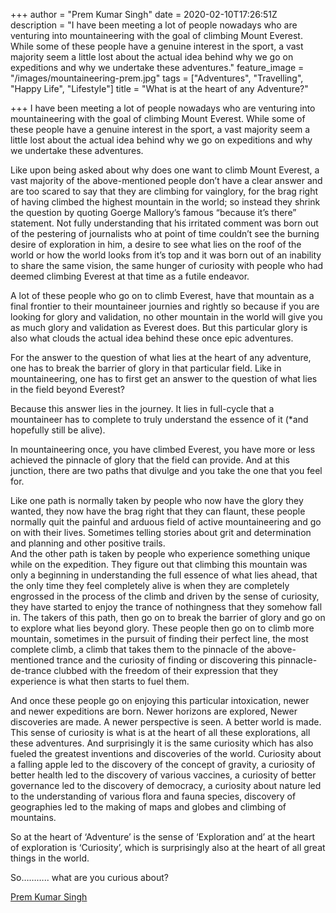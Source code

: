 +++
author = "Prem Kumar Singh"
date = 2020-02-10T17:26:51Z
description = "I have been meeting a lot of people nowadays who are venturing into mountaineering with the goal of climbing Mount Everest. While some of these people have a genuine interest in the sport, a vast majority seem a little lost about the actual idea behind why we go on expeditions and why we undertake these adventures."
feature_image = "/images/mountaineering-prem.jpg"
tags = ["Adventures", "Travelling", "Happy Life", "Lifestyle"]
title = "What is at the heart of any Adventure?"

+++
I have been meeting a lot of people nowadays who are venturing into mountaineering with the goal of climbing Mount Everest. While some of these people have a genuine interest in the sport, a vast majority seem a little lost about the actual idea behind why we go on expeditions and why we undertake these adventures.

Like upon being asked about why does one want to climb Mount Everest, a vast majority of the above-mentioned people don’t have a clear answer and are too scared to say that they are climbing for vainglory, for the brag right of having climbed the highest mountain in the world; so instead they shrink the question by quoting Goerge Mallory’s famous “because it’s there” statement. Not fully understanding that his irritated comment was born out of the pestering of journalists who at point of time couldn’t see the burning desire of exploration in him, a desire to see what lies on the roof of the world or how the world looks from it’s top and it was born out of an inability to share the same vision, the same hunger of curiosity with people who had deemed climbing Everest at that time as a futile endeavor.

A lot of these people who go on to climb Everest, have that mountain as a final frontier to their mountaineer journies and rightly so because if you are looking for glory and validation, no other mountain in the world will give you as much glory and validation as Everest does. But this particular glory is also what clouds the actual idea behind these once epic adventures.

For the answer to the question of what lies at the heart of any adventure, one has to break the barrier of glory in that particular field. Like in mountaineering, one has to first get an answer to the question of what lies in the field beyond Everest?

Because this answer lies in the journey. It lies in full-cycle that a mountaineer has to complete to truly understand the essence of it (*and hopefully still be alive).

In mountaineering once, you have climbed Everest, you have more or less achieved the pinnacle of glory that the field can provide. And at this junction, there are two paths that divulge and you take the one that you feel for.

Like one path is normally taken by people who now have the glory they wanted, they now have the brag right that they can flaunt, these people normally quit the painful and arduous field of active mountaineering and go on with their lives. Sometimes telling stories about grit and determination and planning and other positive trails.  
And the other path is taken by people who experience something unique while on the expedition. They figure out that climbing this mountain was only a beginning in understanding the full essence of what lies ahead, that the only time they feel completely alive is when they are completely engrossed in the process of the climb and driven by the sense of curiosity, they have started to enjoy the trance of nothingness that they somehow fall in. The takers of this path, then go on to break the barrier of glory and go on to explore what lies beyond glory. These people then go on to climb more mountain, sometimes in the pursuit of finding their perfect line, the most complete climb, a climb that takes them to the pinnacle of the above-mentioned trance and the curiosity of finding or discovering this pinnacle-de-trance clubbed with the freedom of their expression that they experience is what then starts to fuel them.

And once these people go on enjoying this particular intoxication, newer and newer expeditions are born. Newer horizons are explored, Newer discoveries are made. A newer perspective is seen. A better world is made. This sense of curiosity is what is at the heart of all these explorations, all these adventures. And surprisingly it is the same curiosity which has also fueled the greatest inventions and discoveries of the world. Curiosity about a falling apple led to the discovery of the concept of gravity, a curiosity of better health led to the discovery of various vaccines, a curiosity of better governance led to the discovery of democracy, a curiosity about nature led to the understanding of various flora and fauna species, discovery of geographies led to the making of maps and globes and climbing of mountains.

So at the heart of ‘Adventure’ is the sense of ‘Exploration and’ at the heart of exploration is ‘Curiosity’, which is surprisingly also at the heart of all great things in the world.

So……….. what are you curious about?

[Prem Kumar Singh](https://www.speakin.co/edit/author/prem-kumar-singh/)
